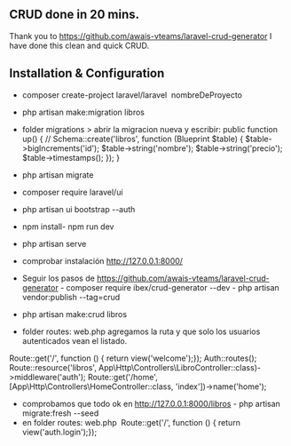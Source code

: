 
## CRUD done in 20 mins.

Thank you to https://github.com/awais-vteams/laravel-crud-generator I have done this clean and quick CRUD.

## Installation & Configuration

- composer create-project laravel/laravel  nombreDeProyecto
- php artisan make:migration libros
- folder migrations > abrir la migracion nueva y escribir:
 public function up() { 
 // Schema::create('libros', function (Blueprint $table) { 
 $table->bigIncrements('id');
 $table->string('nombre'); $table->string('precio');
 $table->timestamps(); });
 }
 
- php artisan migrate
- composer require laravel/ui
- php artisan ui bootstrap --auth
- npm install- npm run dev
- php artisan serve
- comprobar instalación http://127.0.0.1:8000/
- Seguir los pasos de https://github.com/awais-vteams/laravel-crud-generator
- composer require ibex/crud-generator --dev
- php artisan vendor:publish --tag=crud
- php artisan make:crud libros
- folder routes: web.php agregamos la ruta y que solo los usuarios autenticados vean el listado.

Route::get('/', function () { return view('welcome');});
Auth::routes();
Route::resource('libros', App\Http\Controllers\LibroController::class)->middleware('auth');
Route::get('/home', [App\Http\Controllers\HomeController::class, 'index'])->name('home');

- comprobamos que todo ok en http://127.0.0.1:8000/libros
- php artisan migrate:fresh --seed
- en folder routes: web.php 
Route::get('/', function () { return view('auth.login');});
